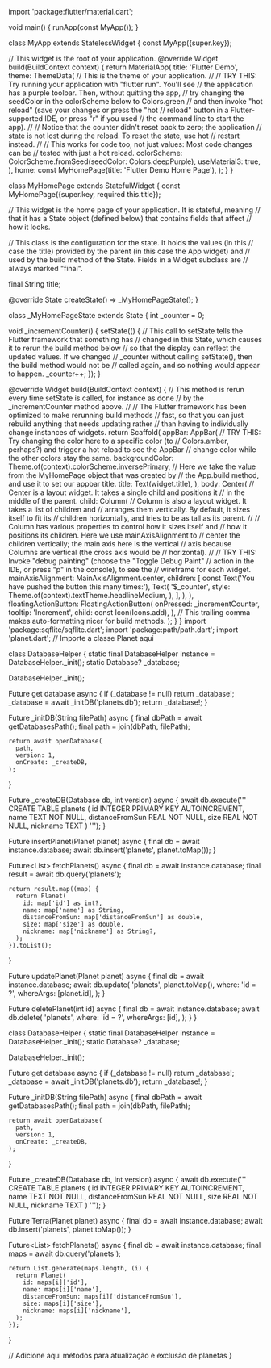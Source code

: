 import 'package:flutter/material.dart';

void main() {
  runApp(const MyApp());
}

class MyApp extends StatelessWidget {
  const MyApp({super.key});

  // This widget is the root of your application.
  @override
  Widget build(BuildContext context) {
    return MaterialApp(
      title: 'Flutter Demo',
      theme: ThemeData(
        // This is the theme of your application.
        //
        // TRY THIS: Try running your application with "flutter run". You'll see
        // the application has a purple toolbar. Then, without quitting the app,
        // try changing the seedColor in the colorScheme below to Colors.green
        // and then invoke "hot reload" (save your changes or press the "hot
        // reload" button in a Flutter-supported IDE, or press "r" if you used
        // the command line to start the app).
        //
        // Notice that the counter didn't reset back to zero; the application
        // state is not lost during the reload. To reset the state, use hot
        // restart instead.
        //
        // This works for code too, not just values: Most code changes can be
        // tested with just a hot reload.
        colorScheme: ColorScheme.fromSeed(seedColor: Colors.deepPurple),
        useMaterial3: true,
      ),
      home: const MyHomePage(title: 'Flutter Demo Home Page'),
    );
  }
}

class MyHomePage extends StatefulWidget {
  const MyHomePage({super.key, required this.title});

  // This widget is the home page of your application. It is stateful, meaning
  // that it has a State object (defined below) that contains fields that affect
  // how it looks.

  // This class is the configuration for the state. It holds the values (in this
  // case the title) provided by the parent (in this case the App widget) and
  // used by the build method of the State. Fields in a Widget subclass are
  // always marked "final".

  final String title;

  @override
  State<MyHomePage> createState() => _MyHomePageState();
}

class _MyHomePageState extends State<MyHomePage> {
  int _counter = 0;

  void _incrementCounter() {
    setState(() {
      // This call to setState tells the Flutter framework that something has
      // changed in this State, which causes it to rerun the build method below
      // so that the display can reflect the updated values. If we changed
      // _counter without calling setState(), then the build method would not be
      // called again, and so nothing would appear to happen.
      _counter++;
    });
  }

  @override
  Widget build(BuildContext context) {
    // This method is rerun every time setState is called, for instance as done
    // by the _incrementCounter method above.
    //
    // The Flutter framework has been optimized to make rerunning build methods
    // fast, so that you can just rebuild anything that needs updating rather
    // than having to individually change instances of widgets.
    return Scaffold(
      appBar: AppBar(
        // TRY THIS: Try changing the color here to a specific color (to
        // Colors.amber, perhaps?) and trigger a hot reload to see the AppBar
        // change color while the other colors stay the same.
        backgroundColor: Theme.of(context).colorScheme.inversePrimary,
        // Here we take the value from the MyHomePage object that was created by
        // the App.build method, and use it to set our appbar title.
        title: Text(widget.title),
      ),
      body: Center(
        // Center is a layout widget. It takes a single child and positions it
        // in the middle of the parent.
        child: Column(
          // Column is also a layout widget. It takes a list of children and
          // arranges them vertically. By default, it sizes itself to fit its
          // children horizontally, and tries to be as tall as its parent.
          //
          // Column has various properties to control how it sizes itself and
          // how it positions its children. Here we use mainAxisAlignment to
          // center the children vertically; the main axis here is the vertical
          // axis because Columns are vertical (the cross axis would be
          // horizontal).
          //
          // TRY THIS: Invoke "debug painting" (choose the "Toggle Debug Paint"
          // action in the IDE, or press "p" in the console), to see the
          // wireframe for each widget.
          mainAxisAlignment: MainAxisAlignment.center,
          children: <Widget>[
            const Text('You have pushed the button this many times:'),
            Text(
              '$_counter',
              style: Theme.of(context).textTheme.headlineMedium,
            ),
          ],
        ),
      ),
      floatingActionButton: FloatingActionButton(
        onPressed: _incrementCounter,
        tooltip: 'Increment',
        child: const Icon(Icons.add),
      ), // This trailing comma makes auto-formatting nicer for build methods.
    );
  }
}
import 'package:sqflite/sqflite.dart';
import 'package:path/path.dart';
import 'planet.dart'; // Importe a classe Planet aqui

class DatabaseHelper {
  static final DatabaseHelper instance = DatabaseHelper._init();
  static Database? _database;

  DatabaseHelper._init();

  Future<Database> get database async {
    if (_database != null) return _database!;
    _database = await _initDB('planets.db');
    return _database!;
  }

  Future<Database> _initDB(String filePath) async {
    final dbPath = await getDatabasesPath();
    final path = join(dbPath, filePath);

    return await openDatabase(
      path,
      version: 1,
      onCreate: _createDB,
    );
  }

  Future _createDB(Database db, int version) async {
    await db.execute('''
    CREATE TABLE planets (
      id INTEGER PRIMARY KEY AUTOINCREMENT,
      name TEXT NOT NULL,
      distanceFromSun REAL NOT NULL,
      size REAL NOT NULL,
      nickname TEXT
    )
    ''');
  }

  Future<void> insertPlanet(Planet planet) async {
    final db = await instance.database;
    await db.insert('planets', planet.toMap());
  }

  Future<List<Planet>> fetchPlanets() async {
    final db = await instance.database;
    final result = await db.query('planets');

    return result.map((map) {
      return Planet(
        id: map['id'] as int?,
        name: map['name'] as String,
        distanceFromSun: map['distanceFromSun'] as double,
        size: map['size'] as double,
        nickname: map['nickname'] as String?,
      );
    }).toList();
  }

  Future<void> updatePlanet(Planet planet) async {
    final db = await instance.database;
    await db.update(
      'planets',
      planet.toMap(),
      where: 'id = ?',
      whereArgs: [planet.id],
    );
  }

  Future<void> deletePlanet(int id) async {
    final db = await instance.database;
    await db.delete(
      'planets',
      where: 'id = ?',
      whereArgs: [id],
    );
  }
}


class DatabaseHelper {
  static final DatabaseHelper instance = DatabaseHelper._init();
  static Database? _database;

  DatabaseHelper._init();

  Future<Database> get database async {
    if (_database != null) return _database!;
    _database = await _initDB('planets.db');
    return _database!;
  }

  Future<Database> _initDB(String filePath) async {
    final dbPath = await getDatabasesPath();
    final path = join(dbPath, filePath);

    return await openDatabase(
      path,
      version: 1,
      onCreate: _createDB,
    );
  }

  Future _createDB(Database db, int version) async {
    await db.execute('''
    CREATE TABLE planets (
      id INTEGER PRIMARY KEY AUTOINCREMENT,
      name TEXT NOT NULL,
      distanceFromSun REAL NOT NULL,
      size REAL NOT NULL,
      nickname TEXT
    )
    ''');
  }

  Future<void> Terra(Planet planet) async {
    final db = await instance.database;
    await db.insert('planets', planet.toMap());
  }

  Future<List<Planet>> fetchPlanets() async {
    final db = await instance.database;
    final maps = await db.query('planets');

    return List.generate(maps.length, (i) {
      return Planet(
        id: maps[i]['id'],
        name: maps[i]['name'],
        distanceFromSun: maps[i]['distanceFromSun'],
        size: maps[i]['size'],
        nickname: maps[i]['nickname'],
      );
    });
  }

  // Adicione aqui métodos para atualização e exclusão de planetas
}
